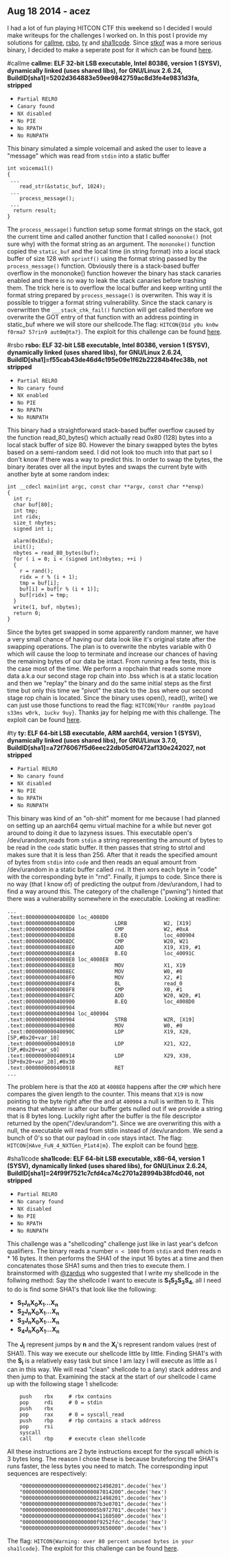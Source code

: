 ## Aug 18 2014 - acez
I had a lot of fun playing HITCON CTF this weekend so I decided I would make writeups for the challenges I worked on. In this post I provide my solutions for [callme](#callme), [rsbo](#rsbo), [ty](#ty) and [sha1lcode](#sha1lcode). Since [stkof](http://acez.re/ctf-writeup-hitcon-ctf-2014-stkof-or-modern-heap-overflow/) was a more serious binary, I decided to make a seperate post for it which can be found [here](http://acez.re/ctf-writeup-hitcon-ctf-2014-stkof-or-modern-heap-overflow/).

#callme
**callme: ELF 32-bit LSB executable, Intel 80386, version 1 (SYSV), dynamically linked (uses shared libs), for GNU/Linux 2.6.24, BuildID[sha1]=5202d364883e59ee9842759ac8d3fe4e9831d3fa, stripped**

* `Partial RELRO`
* `Canary found`
* `NX disabled` 
* `No PIE`
* `No RPATH`   
* `No RUNPATH`

This binary simulated a simple voicemail and asked the user to leave a "message" which was read from `stdin` into a static buffer
```language-c
int voicemail()
{
 ...
    read_str(&static_buf, 1024);
 ...
    process_message();
 ...
  return result;
}
```
The `process_message()` function setup some format strings on the stack, got the current time and called another function that I called `mononoke()` (not sure why) with the format string as an argument. The `mononoke()` function copied the `static_buf` and the local time (in string format) into a local stack buffer of size 128 with `sprintf()` using the format string passed by the `process_message()` function.
Obviously there is a stack-based buffer overflow in the mononoke() function however the binary has stack canaries enabled and there is no way to leak the stack canaries before trashing them.
The trick here is to overflow the local buffer and keep writing until the format string prepared by `process_message()` is overwriten. This way it is possible to trigger a format string vulnerability. Since the stack canary is overwritten the `___stack_chk_fail()` function will get called therefore we overwrite the GOT entry of that function with an address pointing in static_buf where we will store our shellcode.The flag: `HITCON{D1d y0u kn0w f0rma7 57rin9 aut0m@ta?}`. The exploit for this challenge can be found [here](https://github.com/acama/ctf-writeups/tree/master/hitcon2014/callme).

#rsbo
**rsbo: ELF 32-bit LSB executable, Intel 80386, version 1 (SYSV), dynamically linked (uses shared libs), for GNU/Linux 2.6.24, BuildID[sha1]=f55cab43de46d4c195e09e1f62b22284b4fec38b, not stripped**

* `Partial RELRO`
* `No canary found`
* `NX enabled` 
* `No PIE`
* `No RPATH`   
* `No RUNPATH`

This binary had a straightforward stack-based buffer overflow caused by the function read\_80\_bytes() which actually read 0x80 (128) bytes into a local stack buffer of size 80. However the binary swapped bytes the bytes based on a semi-random seed. I did not look too much into that part so I don't know if there was a way to predict this. In order to swap the bytes, the binary iterates over all the input bytes and swaps the current byte with another byte at some random index:
```language-c
int __cdecl main(int argc, const char **argv, const char **envp)
{
  int r;
  char buf[80];
  int tmp;
  int ridx;
  size_t nbytes;
  signed int i;

  alarm(0x1Eu);
  init();
  nbytes = read_80_bytes(buf);
  for ( i = 0; i < (signed int)nbytes; ++i )
  {
    r = rand();
    ridx = r % (i + 1);
    tmp = buf[i];
    buf[i] = buf[r % (i + 1)];
    buf[ridx] = tmp;
  }
  write(1, buf, nbytes);
  return 0;
}
```
Since the bytes get swapped in some apparently random manner, we have a very small chance of having our data look like it's original state after the swapping operations. The plan is to overwrite the nbytes variable with 0 which will cause the loop to terminate and increase our chances of having the remaining bytes of our data be intact. From running a few tests, this is the case most of the time. We perform a ropchain that reads some more data a.k.a our second stage rop chain into .bss which is at a static location and then we "replay" the binary and do the same initial steps as the first time but only this time we "pivot" the stack to the .bss where our second stage rop chain is located. Since the binary uses open(), read(), write() we can just use those functions to read the flag: `HITCON{Y0ur rand0m pay1oad s33ms w0rk, 1uckv 9uy}`. Thanks jay for helping me with this challenge. The exploit can be found [here](https://github.com/acama/ctf-writeups/tree/master/hitcon2014/rsbo).

#ty
**ty: ELF 64-bit LSB executable, ARM aarch64, version 1 (SYSV), dynamically linked (uses shared libs), for GNU/Linux 3.7.0, BuildID[sha1]=a72f76067f5d6eec22db05df0472af130e242027, not stripped**

* `Partial RELRO`
* `No canary found`
* `NX disabled` 
* `No PIE`
* `No RPATH`   
* `No RUNPATH`


This binary was kind of an "oh-shit" moment for me because I had planned on setting up an aarch64 qemu virtual machine for a while but never got around to doing it due to lazyness issues.
This executable open's /dev/urandom,reads from `stdin` a string representing the amount of bytes to be read in the `code` static buffer. It then passes that string to strtol and makes sure that it is less than 256. After that it reads the specified amount of bytes from `stdin` into `code` and then reads an equal amount from /dev/urandom in a static buffer called `rnd`. It then xors each byte in "code" with the corresponding byte in "rnd". Finally, it jumps to code.
Since there is no way (that I know of) of predicting the output from /dev/urandom, I had to find a way around this. The category of the challenge ("pwning") hinted that there was a vulnerability somewhere in the executable. Looking at readline:
```language-asm
...
.text:00000000004008D0 loc_4008D0                              
.text:00000000004008D0             LDRB            W2, [X19]
.text:00000000004008D4             CMP             W2, #0xA
.text:00000000004008D8             B.EQ            loc_400904
.text:00000000004008DC             CMP             W20, W21
.text:00000000004008E0             ADD             X19, X19, #1
.text:00000000004008E4             B.EQ            loc_40091C
.text:00000000004008E8 loc_4008E8                              
.text:00000000004008E8             MOV             X1, X19
.text:00000000004008EC             MOV             W0, #0
.text:00000000004008F0             MOV             X2, #1
.text:00000000004008F4             BL              read_0
.text:00000000004008F8             CMP             X0, #1
.text:00000000004008FC             ADD             W20, W20, #1
.text:0000000000400900             B.EQ            loc_4008D0
.text:0000000000400904
.text:0000000000400904 loc_400904                              
.text:0000000000400904             STRB            WZR, [X19]
.text:0000000000400908             MOV             W0, #0
.text:000000000040090C             LDP             X19, X20, [SP,#0x20+var_10]
.text:0000000000400910             LDP             X21, X22, [SP,#0x20+var_s0]
.text:0000000000400914             LDP             X29, X30, [SP+0x20+var_20],#0x30
.text:0000000000400918             RET
...
```
The problem here is that the `ADD` at `4008E0` happens after the `CMP` which here compares the given length to the counter. This means that `X19` is now pointing to the byte right after the and at `400904` a null is written to it. This means that whatever is after our buffer gets nulled out if we provide a string that is 8 bytes long. Luckily right after the buffer is the file descriptor returned by the open("/dev/urandom"). Since we are overwriting this with a null, the executable will read from stdin instead of /dev/urandom. We send a bunch of 0's so that our payload in `code` stays intact. The flag: `HITCON{HAve_FuN_4_NXTGen_P1at4|m}`. The exploit can be found [here](https://github.com/acama/ctf-writeups/tree/master/hitcon2014/ty).

#sha1lcode
**sha1lcode: ELF 64-bit LSB executable, x86-64, version 1 (SYSV), dynamically linked (uses shared libs), for GNU/Linux 2.6.24, BuildID[sha1]=24f99f7521c7cfd4ca74c2701a28994b38fcd046, not stripped**

* `Partial RELRO`
* `No canary found`
* `NX disabled` 
* `No PIE`
* `No RPATH`   
* `No RUNPATH`

This challenge was a "shellcoding" challenge just like in last year's defcon qualifiers. The binary reads a number `n < 1000` from `stdin` and then reads n * 16 bytes. It then performs the SHA1 of the input 16 bytes at a time and then concatenates those SHA1 sums and then tries to execute them. I brainstormed with [@zardus]() who suggested that I write my shellcode in the follwing method:
Say the shellcode I want to execute is **S<sub>1</sub>S<sub>2</sub>S<sub>3</sub>S<sub>4</sub>**, all I need to do is find some SHA1's that look like the following:

- **S<sub>1</sub>J<sub>n</sub>X<sub>0</sub>X<sub>1</sub>...X<sub>n</sub>**
- **S<sub>2</sub>J<sub>n</sub>X<sub>0</sub>X<sub>1</sub>...X<sub>n</sub>**
- **S<sub>3</sub>J<sub>n</sub>X<sub>0</sub>X<sub>1</sub>...X<sub>n</sub>**
- **S<sub>4</sub>J<sub>n</sub>X<sub>0</sub>X<sub>1</sub>...X<sub>n</sub>**

The **J<sub>i</sub>** represent jumps by **n** and the **X<sub>i</sub>**'s represent random values (rest of SHA1). This way we execute our shellcode little by little. Finding SHA1's with the **S<sub>i</sub>** is a relatively easy task but since I am lazy I will execute as little as I can in this way. We will read "clean" shellcode to a (any) stack address and then jump to that. Examining the stack at the start of our shellcode I came up with the following stage 1 shellcode:
```language-asm
	push	rbx		# rbx contains
	pop		rdi		# 0 = stdin
	push	rbx
	pop		rax		# 0 = syscall_read 
	push	rbp		# rbp contains a stack address
	pop		rsi
	syscall
	call	rbp		# execute clean shellcode
```
All these instructions are 2 byte instructions except for the syscall which is 3 bytes long. The reason I chose these is because bruteforcing the SHA1's runs faster, the less bytes you need to match.
The corresponding input sequences are respectively:
```language-c
	"00000000000000000000000021498201".decode('hex') 
	"00000000000000000000000087014200".decode('hex')
	"00000000000000000000000021498201".decode('hex')
	"0000000000000000000000007b3e0701".decode('hex')
	"0000000000000000000000005b972701".decode('hex')
	"00000000000000000000000041160500".decode('hex')
	"000000000000000000000000f9252fdc".decode('hex')
	"00000000000000000000000093650000".decode('hex')
```
The flag: `HITCON{Warning: over 80 percent unused bytes in your sha1lcode}`.
The exploit for this challenge can be found [here](https://github.com/acama/ctf-writeups/tree/master/hitcon2014/sha1lcode).
